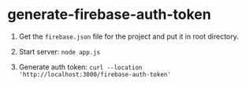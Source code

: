 # generate-firebase-auth-token

1. Get the `firebase.json` file for the project and put it in root directory.

2. Start server:
`node app.js`

3. Generate auth token: 
`curl --location 'http://localhost:3000/firebase-auth-token'`
